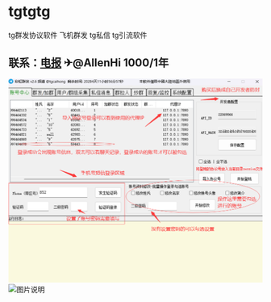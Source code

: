 # tgtgtg
tg群发协议软件 飞机群发 tg私信 tg引流软件
## 联系：[电报](https://t.me/AllenHi)  ✈@AllenHi  1000/1年


![图片说明](账号中心.png)
![图片说明](加群_群发.png)
